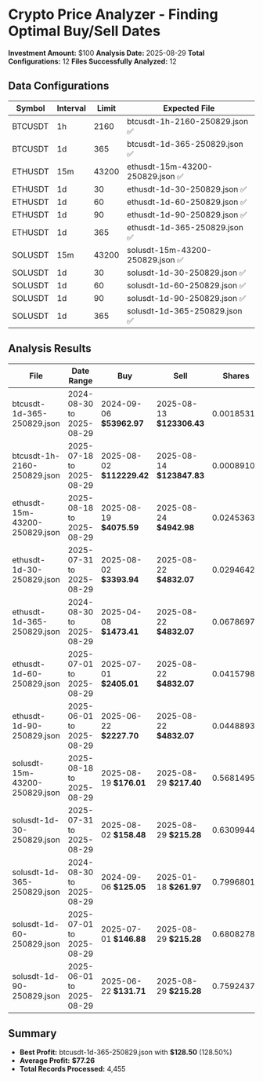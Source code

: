 # Crypto Price Analyzer - Finding Optimal Buy/Sell Dates

**Investment Amount:** $100
**Analysis Date:** 2025-08-29
**Total Configurations:** 12
**Files Successfully Analyzed:** 12

## Data Configurations

| Symbol | Interval | Limit | Expected File |
|--------|----------|-------|---------------|
| BTCUSDT | 1h | 2160 | btcusdt-1h-2160-250829.json ✅ |
| BTCUSDT | 1d | 365 | btcusdt-1d-365-250829.json ✅ |
| ETHUSDT | 15m | 43200 | ethusdt-15m-43200-250829.json ✅ |
| ETHUSDT | 1d | 30 | ethusdt-1d-30-250829.json ✅ |
| ETHUSDT | 1d | 60 | ethusdt-1d-60-250829.json ✅ |
| ETHUSDT | 1d | 90 | ethusdt-1d-90-250829.json ✅ |
| ETHUSDT | 1d | 365 | ethusdt-1d-365-250829.json ✅ |
| SOLUSDT | 15m | 43200 | solusdt-15m-43200-250829.json ✅ |
| SOLUSDT | 1d | 30 | solusdt-1d-30-250829.json ✅ |
| SOLUSDT | 1d | 60 | solusdt-1d-60-250829.json ✅ |
| SOLUSDT | 1d | 90 | solusdt-1d-90-250829.json ✅ |
| SOLUSDT | 1d | 365 | solusdt-1d-365-250829.json ✅ |

## Analysis Results

| File | Date Range | Buy | Sell | Shares | Sell Value | Profit | Profit % |
|------|------------|-----|------|--------|------------|--------|-----------|
| btcusdt-1d-365-250829.json | 2024-08-30 to 2025-08-29 | 2024-09-06 **$53962.97** | 2025-08-13 **$123306.43** | 0.00185312 | **$228.50** | **$128.50** | 128.50% |
| btcusdt-1h-2160-250829.json | 2025-07-18 to 2025-08-29 | 2025-08-02 **$112229.42** | 2025-08-14 **$123847.83** | 0.00089103 | **$110.35** | **$10.35** | 10.35% |
| ethusdt-15m-43200-250829.json | 2025-08-18 to 2025-08-29 | 2025-08-19 **$4075.59** | 2025-08-24 **$4942.98** | 0.02453632 | **$121.28** | **$21.28** | 21.28% |
| ethusdt-1d-30-250829.json | 2025-07-31 to 2025-08-29 | 2025-08-02 **$3393.94** | 2025-08-22 **$4832.07** | 0.02946428 | **$142.37** | **$42.37** | 42.37% |
| ethusdt-1d-365-250829.json | 2024-08-30 to 2025-08-29 | 2025-04-08 **$1473.41** | 2025-08-22 **$4832.07** | 0.06786977 | **$327.95** | **$227.95** | 227.95% |
| ethusdt-1d-60-250829.json | 2025-07-01 to 2025-08-29 | 2025-07-01 **$2405.01** | 2025-08-22 **$4832.07** | 0.04157987 | **$200.92** | **$100.92** | 100.92% |
| ethusdt-1d-90-250829.json | 2025-06-01 to 2025-08-29 | 2025-06-22 **$2227.70** | 2025-08-22 **$4832.07** | 0.04488935 | **$216.91** | **$116.91** | 116.91% |
| solusdt-15m-43200-250829.json | 2025-08-18 to 2025-08-29 | 2025-08-19 **$176.01** | 2025-08-29 **$217.40** | 0.56814954 | **$123.52** | **$23.52** | 23.52% |
| solusdt-1d-30-250829.json | 2025-07-31 to 2025-08-29 | 2025-08-02 **$158.48** | 2025-08-29 **$215.28** | 0.63099445 | **$135.84** | **$35.84** | 35.84% |
| solusdt-1d-365-250829.json | 2024-08-30 to 2025-08-29 | 2024-09-06 **$125.05** | 2025-01-18 **$261.97** | 0.79968013 | **$209.49** | **$109.49** | 109.49% |
| solusdt-1d-60-250829.json | 2025-07-01 to 2025-08-29 | 2025-07-01 **$146.88** | 2025-08-29 **$215.28** | 0.68082789 | **$146.57** | **$46.57** | 46.57% |
| solusdt-1d-90-250829.json | 2025-06-01 to 2025-08-29 | 2025-06-22 **$131.71** | 2025-08-29 **$215.28** | 0.75924379 | **$163.45** | **$63.45** | 63.45% |

## Summary
- **Best Profit:** btcusdt-1d-365-250829.json with **$128.50** (128.50%)
- **Average Profit:** **$77.26**
- **Total Records Processed:** 4,455
